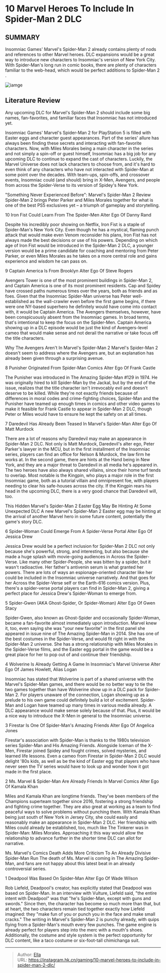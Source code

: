 # 10 Marvel Heroes To Include In Spider-Man 2 DLC


## SUMMARY 


 Insomniac Games&#39; 
Marvel&#39;s Spider-Man 2 
already contains plenty of nods and references to other Marvel heroes. 
 DLC expansions would be a great way to introduce new characters to Insomniac&#39;s version of New York City. 
 With Spider-Man&#39;s long run in comic books, there are plenty of characters familiar to the web-head, which would be perfect additions to 
Spider-Man 2
. 

![iamge](https://static1.srcdn.com/wordpress/wp-content/uploads/2023/11/10-marvel-heroes-to-include-in-spider-man-2-dlc.jpg)

## Literature Review

Any upcoming DLC for Marvel&#39;s Spider-Man 2 should include some big names, fan-favorites, and familiar faces that Insomniac has not introduced yet.




Insomniac Games&#39; Marvel&#39;s Spider-Man 2 for PlayStation 5 is filled with Easter eggs and character guest appearances. Part of the series&#39; allure has always been finding these secrets and interacting with fan-favorite characters. Now, with Miles Morales being a main character in the series and not simply a spin-off or guest himself, Insomniac has a big job for any upcoming DLC to continue to expand the cast of characters.
Luckily, the Marvel Universe does not lack characters to choose from, and it&#39;s hard to even think of any characters who have not interacted with Spider-Man at some point over the decades. With team-ups, spin-offs, and crossover events, Insomniac could (and should) bring in X-Men, Avengers, and people from across the Spider-Verse to its version of Spidey&#39;s New York.
            
 
 &#34;Something Never Experienced Before&#34;: Marvel&#39;s Spider-Man 2 Review 
Spider-Man 2 brings Peter Parker and Miles Morales together for what is one of the best PS5 exclusives yet – a triumph of gameplay and storytelling.













 








 10  Iron Fist Could Learn From The Spider-Men 
Alter Ego Of Danny Rand
        

Despite his incredibly poor showing on Netflix, Iron Fist is a staple of Spider-Man&#39;s New York City. Even though he has a mystical, flaming punch attack that would make even Venom reconsider his plans, Iron Fist has not always made the best decisions or use of his powers. Depending on which age of Iron Fist would be introduced in the Spider-Man 2 DLC, a younger version would be a prime candidate for coaching and mentoring from Peter Parker, or even Miles Morales as he takes on a more central role and gains experience and wisdom he can pass on.





 9  Captain America Is From Brooklyn 
Alter Ego Of Steve Rogers


 







Avengers Tower is one of the most prominent buildings in Spider-Man 2, and Captain America is one of its most prominent residents. Cap and Spidey have crossed paths numerous times over the years, both as friends and as foes. Given that the Insomniac Spider-Man universe has Peter well-established as the wall-crawler even before the first game begins, if there were one NY-based superhero he definitely would have come into contact with, it would be Captain America.
The Avengers themselves, however, have been conspicuously absent from the Insomniac games. In broad terms, that&#39;s intentional to keep the focus on the Spider-Men. Captain America showing up in a DLC episode would be just the kind of Avengers-level cameo that would make sense and not derail the narrative or take focus off the title characters.
            
 
 Why The Avengers Aren&#39;t In Marvel&#39;s Spider-Man 2 
Marvel&#39;s Spider-Man 2 doesn&#39;t seem to address where the Avengers are, but an explanation has already been given through a surprising avenue.









 8  Punisher Originated From Spider-Man Comics 
Alter Ego Of Frank Castle
        

The Punisher was introduced in The Amazing Spider-Man #129 in 1974. He was originally hired to kill Spider-Man by the Jackal, but by the end of the issue, realizes that the title character isn&#39;t irrevocably evil and doesn&#39;t deserve to be killed. While they&#39;re not exactly friends because of differences in moral codes and crime-fighting choices, Spider-Man and the Punisher have teamed up enough times in comics and other video games to make it feasible for Frank Castle to appear in Spider-Man 2 DLC, though Peter or Miles would have to ensure he kept the safety on at all times.





 7  Daredevil Has Already Been Teased In Marvel&#39;s Spider-Man 
Alter Ego Of Matt Murdock
        

There are a lot of reasons why Daredevil may make an appearance in Spider-Man 2 DLC. Not only is Matt Murdock, Daredevil&#39;s alter ego, Peter Parker&#39;s lawyer in the MCU, but in the first installment of the Insomniac series, players can find an office for Nelson &amp; Murdock, the law firm he works at. In the second game, there are hints at the Hand being in New York, and they are a major threat to Daredevil in all media he&#39;s appeared in.
The two heroes have also always shared villains, since their home turf tends to overlap. Most notable is the Kingpin, who plays a major role in the first Insomniac game, both as a tutorial villain and omnipresent foe, with players needing to clear his safe-houses across the city. If the Kingpin rears his head in the upcoming DLC, there is a very good chance that Daredevil will, too.
            
 
 This Hidden Marvel&#39;s Spider-Man 2 Easter Egg May Be Hinting At Some Unexpected DLC 
A new Marvel&#39;s Spider-Man 2 Easter egg may be hinting at the arrival of another Marvel hero in some future content, potentially the game&#39;s story DLC.









 6  Spider-Woman Could Emerge From A Spider-Verse Portal 
Alter Ego Of Jessica Drew
        

Jessica Drew would be a perfect inclusion for Spider-Man 2 DLC not only because she&#39;s powerful, strong, and interesting, but also because she made a huge splash with movie-going audiences in Across the Spider-Verse. Like many other Spider-People, she was bitten by a spider, but it wasn&#39;t radioactive. Her father&#39;s antivenin serum is what granted her powers.
There are lots of ways an espionage-oriented character like her could be included in the Insomniac universe narratively. And that goes for her Across the Spider-Verse self or the Earth-616 comics version. Plus, there&#39;s a spider-verse portal players can find in Spider-Man 2, giving a perfect place for Jessica Drew&#39;s Spider-Woman to emerge from.





 5  Spider-Gwen (AKA Ghost-Spider, Or Spider-Woman) 
Alter Ego Of Gwen Stacy


 







Spider-Gwen, also known as Ghost-Spider and occasionally Spider-Woman, became a fan-favorite almost immediately upon introduction. Marvel knew it, too, even saying she was &#34;your new favorite&#34; in the first panel she appeared in issue nine of The Amazing Spider-Man in 2014. She has one of the best costumes in the Spider-Verse, and would fit right in with the Spider-Man 2 universe. She has a strong relationship with Miles Morales in the Spider-Verse films, and the Easter egg portal in the game would be a great place for her to pop out of and continue their friendship.





 4  Wolverine Is Already Getting A Game In Insomniac&#39;s Marvel Universe 
Alter Ego Of James Howlett, Alias Logan
        

Insomniac has stated that Wolverine is part of a shared universe with the Marvel&#39;s Spider-Man games, and there would be no better way to tie the two games together than have Wolverine show up in a DLC pack for Spider-Man 2. For players unaware of the connection, Logan showing up as a prelude to his own game could definitely build a lot of excitement. Spider-Man and Logan have teamed up many times in various media already. A DLC appearance would make sense solely because of that. Plus, it would be a nice way to introduce the X-Men in general to the Insomniac universe.





 3  Firestar Is One Of Spider-Man&#39;s Amazing Friends 
Alter Ego Of Angelica Jones
        

Firestar&#39;s association with Spider-Man is thanks to the 1980s television series Spider-Man and His Amazing Friends. Alongside Iceman of the X-Men, Firestar joined Spidey and fought crimes, solved mysteries, and learned life lessons. Even a cameo from Firestar in Spider-Man 2 DLC would delight &#39;80s kids, as well as be the kind of Easter egg that players who have never seen the TV series would have to look up and wonder how it got made in the first place.





 2  Ms. Marvel &amp; Spider-Man Are Already Friends In Marvel Comics 
Alter Ego Of Kamala Khan


 







Miles and Kamala Khan are longtime friends. They&#39;ve been members of the Champions superteam together since 2016, fostering a strong friendship and fighting crime together. They are also great at working as a team to find peaceful ways to solve problems without punching them. With Kamala Khan being just south of New York in Jersey City, she could easily and reasonably make an appearance in Spider-Man 2 DLC. Her friendship with Miles could already be established, too, much like The Tinkerer was in Spider-Man: Miles Morales. Approaching it this way would allow the relationship to advance further in the shorter time DLC can allot for narrative.
            
 
 Ms. Marvel&#39;s Comics Death Adds More Criticism To An Already Divisive Spider-Man Run 
The death of Ms. Marvel is coming in The Amazing Spider-Man, and fans are not happy about this latest beat in an already controversial series.









 1  Deadpool Was Based On Spider-Man 
Alter Ego Of Wade Wilson
        

Rob Liefeld, Deadpool&#39;s creator, has explicitly stated that Deadpool was based on Spider-Man. In an interview with Vulture, Liefeld said, &#34;the entire intent with Deadpool&#34; was that &#34;he&#39;s Spider-Man, except with guns and swords.&#34; Since then, the character has become so much more than that, but at heart, the two characters remain tied together exactly how Liefeld imagined: they &#34;make fun of you or punch you in the face and make small cracks.&#34;
The writing in Marvel&#39;s Spider-Man 2 is punchy already, with quips flying from a Spider-Man&#39;s mouth every few punches. The game engine is already perfect for players step into the merc with a mouth&#39;s shoes. Additionally, the costume and style system is the perfect opportunity for DLC content, like a taco costume or six-foot-tall chimichanga suit.


---

> Author: [Ella](https://instagram.hk.cn/)  
> URL: https://instagram.hk.cn/gaming/10-marvel-heroes-to-include-in-spider-man-2-dlc/  

